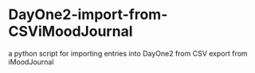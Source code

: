 # DayOne2-import-from-CSViMoodJournal
a python script for importing entries into DayOne2 from CSV export from iMoodJournal
